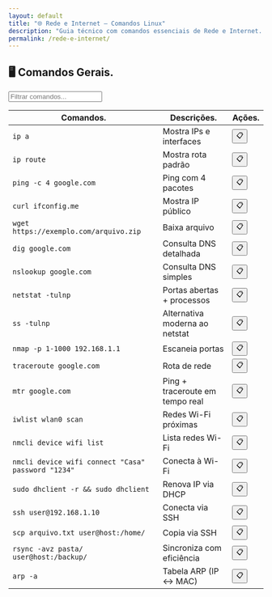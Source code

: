 ```yaml
---
layout: default
title: "🌐 Rede e Internet — Comandos Linux"
description: "Guia técnico com comandos essenciais de Rede e Internet. Copie, cole e use direto no terminal. Organizado por rede e internet."
permalink: /rede-e-internet/
---
```








<section>


<h2>🖥 Comandos Gerais.</h2>

<input type="text" oninput="filtrarLinhas(this.value)" placeholder="Filtrar comandos...">
<script>
function filtrarLinhas(termo) {
  const linhas = document.querySelectorAll('tbody tr');
  linhas.forEach(linha => {
    linha.style.display = linha.textContent.toLowerCase().includes(termo.toLowerCase()) ? '' : 'none';
  });
}
</script>



<div class="table-container">
<table class="evergreen-table">
  <thead>
    <tr>
      <th>Comandos.</th>
      <th>Descrições.</th>
      <th>Ações.</th>
    </tr>
  </thead>
  <tbody>
    <tr>
      <td data-label="Comando"><code>ip a</code></td>
      <td data-label="Descrição">Mostra IPs e interfaces</td>
      <td data-label="Ação"><button class="copy-btn" data-command="ip a">📋</button></td>
    </tr>
    <tr>
      <td data-label="Comando"><code>ip route</code></td>
      <td data-label="Descrição">Mostra rota padrão</td>
      <td data-label="Ação"><button class="copy-btn" data-command="ip route">📋</button></td>
    </tr>
    <tr>
      <td data-label="Comando"><code>ping -c 4 google.com</code></td>
      <td data-label="Descrição">Ping com 4 pacotes</td>
      <td data-label="Ação"><button class="copy-btn" data-command="ping -c 4 google.com">📋</button></td>
    </tr>
    <tr>
      <td data-label="Comando"><code>curl ifconfig.me</code></td>
      <td data-label="Descrição">Mostra IP público</td>
      <td data-label="Ação"><button class="copy-btn" data-command="curl ifconfig.me">📋</button></td>
    </tr>
    <tr>
      <td data-label="Comando"><code>wget https://exemplo.com/arquivo.zip</code></td>
      <td data-label="Descrição">Baixa arquivo</td>
      <td data-label="Ação"><button class="copy-btn" data-command="wget https://exemplo.com/arquivo.zip">📋</button></td>
    </tr>
    <tr>
      <td data-label="Comando"><code>dig google.com</code></td>
      <td data-label="Descrição">Consulta DNS detalhada</td>
      <td data-label="Ação"><button class="copy-btn" data-command="dig google.com">📋</button></td>
    </tr>
    <tr>
      <td data-label="Comando"><code>nslookup google.com</code></td>
      <td data-label="Descrição">Consulta DNS simples</td>
      <td data-label="Ação"><button class="copy-btn" data-command="nslookup google.com">📋</button></td>
    </tr>
    <tr>
      <td data-label="Comando"><code>netstat -tulnp</code></td>
      <td data-label="Descrição">Portas abertas + processos</td>
      <td data-label="Ação"><button class="copy-btn" data-command="netstat -tulnp">📋</button></td>
    </tr>
    <tr>
      <td data-label="Comando"><code>ss -tulnp</code></td>
      <td data-label="Descrição">Alternativa moderna ao netstat</td>
      <td data-label="Ação"><button class="copy-btn" data-command="ss -tulnp">📋</button></td>
    </tr>
    <tr>
      <td data-label="Comando"><code>nmap -p 1-1000 192.168.1.1</code></td>
      <td data-label="Descrição">Escaneia portas</td>
      <td data-label="Ação"><button class="copy-btn" data-command="nmap -p 1-1000 192.168.1.1">📋</button></td>
    </tr>
    <tr>
      <td data-label="Comando"><code>traceroute google.com</code></td>
      <td data-label="Descrição">Rota de rede</td>
      <td data-label="Ação"><button class="copy-btn" data-command="traceroute google.com">📋</button></td>
    </tr>
    <tr>
      <td data-label="Comando"><code>mtr google.com</code></td>
      <td data-label="Descrição">Ping + traceroute em tempo real</td>
      <td data-label="Ação"><button class="copy-btn" data-command="mtr google.com">📋</button></td>
    </tr>
    <tr>
      <td data-label="Comando"><code>iwlist wlan0 scan</code></td>
      <td data-label="Descrição">Redes Wi-Fi próximas</td>
      <td data-label="Ação"><button class="copy-btn" data-command="iwlist wlan0 scan">📋</button></td>
    </tr>
    <tr>
      <td data-label="Comando"><code>nmcli device wifi list</code></td>
      <td data-label="Descrição">Lista redes Wi-Fi</td>
      <td data-label="Ação"><button class="copy-btn" data-command="nmcli device wifi list">📋</button></td>
    </tr>
    <tr>
      <td data-label="Comando"><code>nmcli device wifi connect "Casa" password "1234"</code></td>
      <td data-label="Descrição">Conecta à Wi-Fi</td>
      <td data-label="Ação"><button class="copy-btn" data-command="nmcli device wifi connect &quot;Casa&quot; password &quot;1234&quot;">📋</button></td>
    </tr>
    <tr>
      <td data-label="Comando"><code>sudo dhclient -r && sudo dhclient</code></td>
      <td data-label="Descrição">Renova IP via DHCP</td>
      <td data-label="Ação"><button class="copy-btn" data-command="sudo dhclient -r && sudo dhclient">📋</button></td>
    </tr>
    <tr>
      <td data-label="Comando"><code>ssh user@192.168.1.10</code></td>
      <td data-label="Descrição">Conecta via SSH</td>
      <td data-label="Ação"><button class="copy-btn" data-command="ssh user@192.168.1.10">📋</button></td>
    </tr>
    <tr>
      <td data-label="Comando"><code>scp arquivo.txt user@host:/home/</code></td>
      <td data-label="Descrição">Copia via SSH</td>
      <td data-label="Ação"><button class="copy-btn" data-command="scp arquivo.txt user@host:/home/">📋</button></td>
    </tr>
    <tr>
      <td data-label="Comando"><code>rsync -avz pasta/ user@host:/backup/</code></td>
      <td data-label="Descrição">Sincroniza com eficiência</td>
      <td data-label="Ação"><button class="copy-btn" data-command="rsync -avz pasta/ user@host:/backup/">📋</button></td>
    </tr>
    <tr>
      <td data-label="Comando"><code>arp -a</code></td>
      <td data-label="Descrição">Tabela ARP (IP ↔ MAC)</td>
      <td data-label="Ação"><button class="copy-btn" data-command="arp -a">📋</button></td>
    </tr>
  </tbody>
</table>
</div>












</section>
